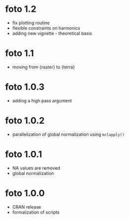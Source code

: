 # foto 1.2

* fix plotting routine
* flexible constraints on harmonics
* adding new vignette - theoretical basis

# foto 1.1

* moving from {raster} to {terra}

# foto 1.0.3

* adding a high pass argument

# foto 1.0.2

* parallelization of global normalization using `mclapply()`

# foto 1.0.1

* NA values are removed
* global normalization

# foto 1.0.0

* CRAN release
* formalization of scripts
